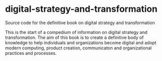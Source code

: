# digital-strategy-and-transformation
Source code for the definitive book on digital strategy and transformation

This is the start of a compedium of information on digital strategy and transformation. The aim of this book is to create a definitive body of knowledge to help individuals and organizations become digital and adopt modern computing, product creation, communicaton and organizational practices and processes.
